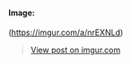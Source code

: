 #### Image:
(https://imgur.com/a/nrEXNLd)
<blockquote class="imgur-embed-pub" lang="en" data-id="hkHYXNs"><a href="https://imgur.com/hkHYXNs">View post on imgur.com</a></blockquote><script async src="//s.imgur.com/min/embed.js" charset="utf-8"></script>

